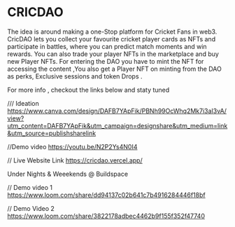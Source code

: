 # CRICDAO

The idea is around making a one-Stop platform for Cricket Fans in web3.
CricDAO lets you collect your favourite cricket player cards as NFTs and participate in battles, where you can predict match moments and win rewards. You can also trade your player NFTs in the marketplace and buy new Player NFTs.
For entering the DAO you have to mint the NFT for accessing the content ,You also get a Player NFT on minting from the DAO as perks, Exclusive sessions and token Drops .

For more info , checkout the links below and staty tuned

/// Ideation
https://www.canva.com/design/DAFB7YApFik/PBNh99OcWhq2Mk7i3aI3vA/view?utm_content=DAFB7YApFik&utm_campaign=designshare&utm_medium=link&utm_source=publishsharelink

//Demo video
https://youtu.be/N2P2Ys4N0I4

// Live Website Link
https://cricdao.vercel.app/

Under Nights & Weeekends @ Buildspace

// Demo video 1
https://www.loom.com/share/dd94137c02b641c7b4916284446f18bf

// Demo Video 2
https://www.loom.com/share/3822178adbec4462b9f155f352f47740
